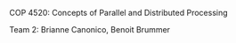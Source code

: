 COP 4520: Concepts of Parallel and Distributed Processing

Team 2: Brianne Canonico, Benoit Brummer
